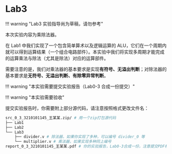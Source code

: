 # Lab3

!!! warning "Lab3 实验指导尚为草稿，请勿参考"

本次实验内容为乘除法器。

在 Lab1 中我们实现了一个包含简单算术以及逻辑运算的 ALU，它们在一个周期内就可以得到运算结果（一个组合电路部件）。本实验中我们将实现多周期才能完成的运算乘法与除法（尤其是除法）对应的运算部件。

需要注意的是，我们对乘法器的基本要求是实现**有符号、无溢出判断**；对除法器的基本要求是**无符号、无溢出判断、有除零异常判断**。

!!! warning "本实验需要提交实验报告（Lab0-3 合成一份提交）"

!!! warning "本实验需要验收"

提交实验报告时，你需要附上部分源代码，请注意按照格式更改文件名：

```bash
src_0_3_3210101145_王某某.zip/ # 用一个zip打包源代码
├── Lab1
├── Lab2
└── Lab3
    ├── divider.v # 除法器，如果你实现了多种，可以编号 divider_0 等
    └── multiplier.v # 乘法器，如果实现多种同上编号
report_0_3_3210101145_王某某.pdf # 你的实验报告，Lab0-3合成一份，注意提交PDF格式
```
